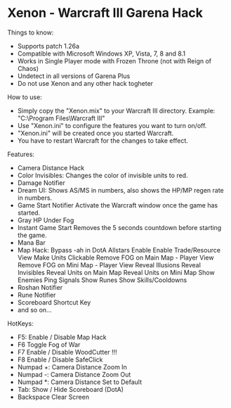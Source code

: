 Xenon - Warcraft III Garena Hack
=====

Things to know:
- Supports patch 1.26a
- Compatible with Microsoft Windows XP, Vista, 7, 8 and 8.1
- Works in Single Player mode with Frozen Throne (not with Reign of Chaos)
- Undetect in all versions of Garena Plus
- Do not use Xenon and any other hack togheter

How to use:
- Simply copy the "Xenon.mix" to your Warcraft III directory.
Example: "C:\Program Files\Warcraft III"
- Use "Xenon.ini" to configure the features you want to turn on/off.
- "Xenon.ini" will be created once you started Warcraft.
- You have to restart Warcraft for the changes to take effect.

Features:
- Camera Distance Hack
- Color Invisibles:
Changes the color of invisible units to red.
- Damage Notifier
- Dream UI:
Shows AS/MS in numbers, also shows the HP/MP regen rate in numbers.
- Game Start Notifier
Activate the Warcraft window once the game has started.
- Gray HP Under Fog
- Instant Game Start
Removes the 5 seconds countdown before starting the game.
- Mana Bar
- Map Hack:
Bypass -ah in DotA Allstars
Enable Enable Trade/Resource View
Make Units Clickable
Remove FOG on Main Map - Player View
Remove FOG on Mini Map - Player View
Reveal Illusions
Reveal Invisibles
Reveal Units on Main Map
Reveal Units on Mini Map
Show Enemies Ping Signals
Show Runes
Show Skills/Cooldowns
- Roshan Notifier
- Rune Notifier
- Scoreboard Shortcut Key
- and so on...

HotKeys:
- F5:
Enable / Disable Map Hack
- F6
Toggle Fog of War
- F7
Enable / Disable WoodCutter !!!
- F8
Enable / Disable SafeClick
- Numpad +:
Camera Distance Zoom In
- Numpad -:
Camera Distance Zoom Out
- Numpad *:
Camera Distance Set to Default
- Tab:
Show / Hide Scoreboard (DotA)
- Backspace
Clear Screen
